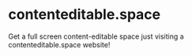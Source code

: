 # contenteditable.space
Get a full screen content-editable space just visiting a contenteditable.space website!
